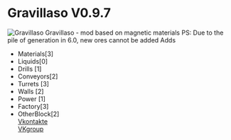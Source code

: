 # Gravillaso V0.9.7
![Gravillaso](https://i.imgur.com/rYuZZaO.png)
Gravillaso - mod based on magnetic materials 
  PS: Due to the pile of generation in 6.0, new ores cannot be added
Adds
* Materials[3]
* Liquids[0]
* Drills [1]
* Conveyors[2]
* Turrets [3]
* Walls [2]
* Power [1]
* Factory[3]
* OtherBlock[2]  
[Vkontakte](https://vk.com/nickname_73)  
  [VKgroup](https://vk.com/gravillaso)
